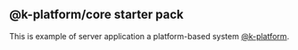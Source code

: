 ## @k-platform/core starter pack
This is example of server application a platform-based system [@k-platform](https://github.com/alexander-kiriliuk/k-platform-core).
